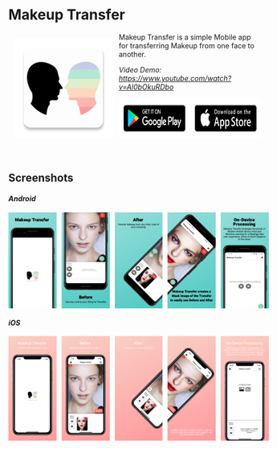 # Makeup Transfer
<img src="screenshots/ic_launcher-web.png" align="left" width="200" hspace="10" vspace="10">
Makeup Transfer is a simple Mobile app for transferring Makeup from one face to another.<br/>

_Video Demo: https://www.youtube.com/watch?v=Al0bOkuRDbo_

<div style="display:flex;" >
<!-- <a href="https://f-droid.org/app/org.horaapps.leafpic">
    <img src="https://f-droid.org/badge/get-it-on.png"
         alt="Get it on F-Droid" height="80"> -->
</a>
<a href="https://play.google.com/store/apps/details?id=xyz.cortland.makeuptransfer">
    <img alt="Get it on Google Play" height="80" src="screenshots/androidbadge.png" />
</a>
<a href="https://play.google.com/store/apps/details?id=xyz.cortland.makeuptransfer">
    <img alt="Get it in the App Store" height="80" src="screenshots/iosbadge.png" />
</a>
</div>
</br></br>

## Screenshots

#### _Android_
<div style="display:flex;" >
    <img src="screenshots/android1.png" width="19%" >
    <img style="margin-left:10px;" src="screenshots/android2.png" width="19%" >
    <img style="margin-left:10px;" src="screenshots/android3.png" width="19%" >
    <img style="margin-left:10px;" src="screenshots/android4.png" width="19%" >
    <img style="margin-left:10px;" src="screenshots/android5.png" width="19%" >
</div>

#### _iOS_
<div style="display:flex;">
    <img src="screenshots/iphone1.png" width="19%" >
    <img style="margin-left:10px;" src="screenshots/iphone2.png" width="19%" >
    <img style="margin-left:10px;" src="screenshots/iphone3.png" width="19%" >
    <img style="margin-left:10px;" src="screenshots/iphone4.png" width="19%" >
    <img style="margin-left:10px;" src="screenshots/iphone5.png" width="19%" >
</div>